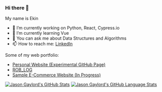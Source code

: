 ### Hi there 👋

My name is Ekin

- 🔭 I’m currently working on Python, React, Cypress.io
- 🌱 I’m currently learning Vue
- 💬 You can ask me about Data Structures and Algorithms
- 📫 How to reach me: [LinkedIn](https://www.linkedin.com/in/ekinkaradag/?locale=en_US)

Some of my web portfolio:
- [Personal Website (Experimental GitHub Page)](https://ekinkaradag.github.io/)
- [ROB_LOG](https://ekinkaradag.github.io/ROB_LOG/)
- [Sample E-Commerce Website (In Progress)](https://ekinkaradag.github.io/sample-ecommerce/#/)

[![Jason Gaylord's GitHub Stats](https://github-readme-stats.vercel.app/api/?username=ekinkaradag&count_private=true&theme=tokyonight&showicons=true&hide=contribs&show_icons=true&include_all_commits=true&line_height=24)]()
[![Jason Gaylord's GitHub Language Stats](https://github-readme-stats.vercel.app/api/top-langs/?username=ekinkaradag&langs_count=6&layout=compact&theme=tokyonight)]()

